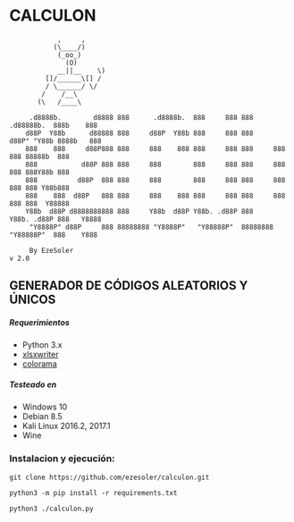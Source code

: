 # CALCULON


                ,     ,
               (\____/)
                (_oo_)
                  (O)
                __||__    \)
             []/______\[] /
             / \______/ \/
            /    /__\                                                                          
           (\   /____\                                                                         

         .d8888b.        d8888 888      .d8888b.  888     888 888      .d88888b.  888b    888 
        d88P  Y88b      d88888 888     d88P  Y88b 888     888 888     d88P" "Y88b 8888b   888 
        888    888     d88P888 888     888    888 888     888 888     888     888 88888b  888 
        888           d88P 888 888     888        888     888 888     888     888 888Y88b 888 
        888          d88P  888 888     888        888     888 888     888     888 888 Y88b888 
        888    888  d88P   888 888     888    888 888     888 888     888     888 888  Y88888 
        Y88b  d88P d8888888888 888     Y88b  d88P Y88b. .d88P 888     Y88b. .d88P 888   Y8888 
         "Y8888P" d88P     888 88888888 "Y8888P"   "Y88888P"  88888888 "Y88888P"  888    Y888 

         By EzeSoler                                                                    v 2.0

## GENERADOR DE CÓDIGOS ALEATORIOS Y ÚNICOS

##### Requerimientos
* Python 3.x
* [xlsxwriter](https://pypi.python.org/pypi/XlsxWriter)
* [colorama](https://pypi.python.org/pypi/colorama)

##### Testeado en
* Windows 10
* Debian 8.5
* Kali Linux 2016.2, 2017.1
* Wine

### Instalacion y ejecución:
```
git clone https://github.com/ezesoler/calculon.git
```
```
python3 -m pip install -r requirements.txt
```
```
python3 ./calculon.py
```
